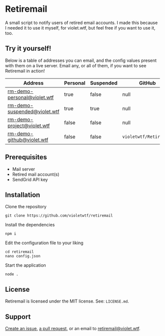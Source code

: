 # Retiremail
A small script to notify users of retired email accounts. I made this because I needed it to use it myself, for violet.wtf, but feel free if you want to use it, too.

## Try it yourself!
Below is a table of addresses you can email, and the config values present with them on a live server. Email any, or all of them, if you want to see Retiremail in action!

Address | Personal | Suspended | GitHub
--- | --- | --- | ---
<rm-demo-personal@violet.wtf> | true | false | null
<rm-demo-suspended@violet.wtf> | true | true | null
<rm-demo-project@violet.wtf> | false | false | null
<rm-demo-github@violet.wtf> | false | false | `violetwtf/Retiremail`

## Prerequisites
* Mail server
* Retired mail account(s)
* SendGrid API key

## Installation
Clone the repository
```
git clone https://github.com/violetwtf/retiremail
```
Install the dependencies
```
npm i
```
Edit the configuration file to your liking
```
cd retiremail
nano config.json
```
Start the application
```
node .
```

## License
Retiremail is licensed under the MIT license. See: `LICENSE.md`.

## Support
[Create an issue](https://github.com/violetwtf/retiremail/issues/new), [a pull request](https://github.com/violetwtf/retiremail/pulls), or an email to <retiremail@violet.wtf>.